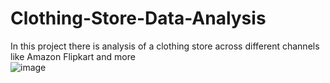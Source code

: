 # Clothing-Store-Data-Analysis
In this project there is analysis of a clothing store across different channels like Amazon Flipkart and more  
![image](https://github.com/user-attachments/assets/8c8e7330-5534-4588-a447-d131da904e6a)
